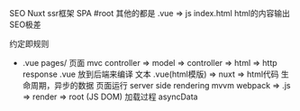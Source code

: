 SEO Nuxt ssr框架
SPA #root 其他的都是 .vue => js
index.html html的内容输出 SEO极差

约定即规则

- .vue pages/ 页面
  mvc controller => model => controller => html => http response    .vue 放到后端来编译
  文本 .vue(html模版) => nuxt => html代码
  生命周期，异步的数据 页面运行 server side rendering
  mvvm webpack => .js => render => root (JS DOM)
  加载过程
  asyncData